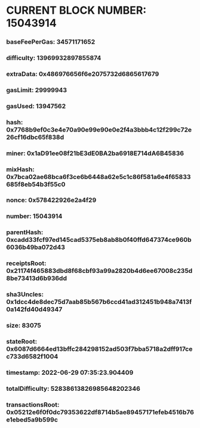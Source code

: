 # CURRENT BLOCK NUMBER: 15043914

### baseFeePerGas: 34571171652
### difficulty: 13969932897855874
### extraData: 0x486976656f6e2075732d6865617679
### gasLimit: 29999943
### gasUsed: 13947562
### hash: 0x7768b9ef0c3e4e70a90e99e90e0e2f4a3bbb4c12f299c72e26cf16dbc65f838d
### miner: 0x1aD91ee08f21bE3dE0BA2ba6918E714dA6B45836
### mixHash: 0x7bca02ae68bca6f3ce6b6448a62e5c1c86f581a6e4f65833685f8eb54b3f55c0
### nonce: 0x578422926e2a4f29
### number: 15043914
### parentHash: 0xcadd33fcf97ed145cad5375eb8ab8b0f40ffd647374ce960b6036b49ba072d43
### receiptsRoot: 0x21174f465883dbd8f68cbf93a99a2820b4d6ee67008c235d8be73413d6b936dd
### sha3Uncles: 0x1dcc4de8dec75d7aab85b567b6ccd41ad312451b948a7413f0a142fd40d49347
### size: 83075
### stateRoot: 0x6087d6664ed13bffc284298152ad503f7bba5718a2dff917cec733d6582f1004
### timestamp: 2022-06-29 07:35:23.904409
### totalDifficulty: 52838613826985648202346
### transactionsRoot: 0x05212e6f0f0dc79353622df8714b5ae89457171efeb4516b76e1ebed5a9b599c
